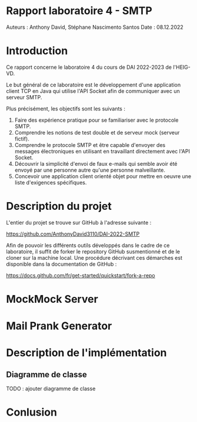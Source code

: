 # Rapport laboratoire 4 - SMTP
Auteurs : Anthony David, Stéphane Nascimento Santos
Date : 08.12.2022

# Introduction
Ce rapport concerne le laboratoire 4 du cours de DAI 2022-2023 de l'HEIG-VD.

Le but général de ce laboratoire est le développement d'une application client TCP en Java qui utilise l'API Socket afin de communiquer  avec un serveur SMTP.

Plus précisément, les objectifs sont les suivants :
1. Faire des expérience pratique pour se familiariser avec le protocole SMTP.
2. Comprendre les notions de test double et de serveur mock (serveur fictif).
3. Comprendre le protocole SMTP et être capable d'envoyer des messages électroniques en utilisant en travaillant directement avec l'API Socket.
4. Découvrir la simplicité d'envoi de faux e-mails qui semble avoir été envoyé par une personne autre qu'une personne malveillante.
5. Concevoir une application client orienté objet pour mettre en oeuvre une liste d'exigences spécifiques.

# Description du projet
L'entier du projet se trouve sur GitHub à l'adresse suivante :

https://github.com/AnthonyDavid3110/DAI-2022-SMTP

Afin de pouvoir les différents outils développés dans le cadre de ce laboratoire, il suffit de forker le repository GitHub susmentionné et de le cloner sur la machine local. Une procédure décrivant ces démarches est disponible dans la documentation de GitHub :

https://docs.github.com/fr/get-started/quickstart/fork-a-repo



# MockMock Server

# Mail Prank Generator

# Description de l'implémentation
## Diagramme de classe
TODO : ajouter diagramme de classe

# Conlusion
